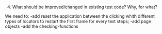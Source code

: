 4.	What should be improved/changed in existing test code? Why, for what?

We need to:
-add reset the application between the clicking whith different types of locators
to restart the first frame for every test steps;
-add page objects
-add the checking-functions